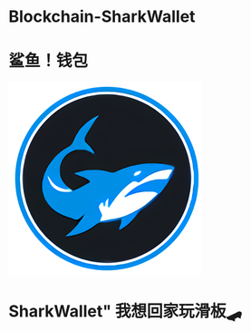 # Blockchain-SharkWallet
# 鲨鱼！钱包
![enter image description here](https://github.com/jarvis0919/SharkWallet/blob/main/img/logo1.png?raw=true)
# SharkWallet" 我想回家玩滑板🛹
